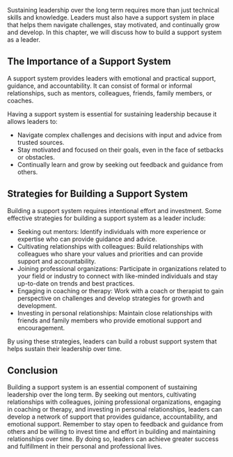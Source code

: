 
Sustaining leadership over the long term requires more than just technical skills and knowledge. Leaders must also have a support system in place that helps them navigate challenges, stay motivated, and continually grow and develop. In this chapter, we will discuss how to build a support system as a leader.

The Importance of a Support System
----------------------------------

A support system provides leaders with emotional and practical support, guidance, and accountability. It can consist of formal or informal relationships, such as mentors, colleagues, friends, family members, or coaches.

Having a support system is essential for sustaining leadership because it allows leaders to:

* Navigate complex challenges and decisions with input and advice from trusted sources.
* Stay motivated and focused on their goals, even in the face of setbacks or obstacles.
* Continually learn and grow by seeking out feedback and guidance from others.

Strategies for Building a Support System
----------------------------------------

Building a support system requires intentional effort and investment. Some effective strategies for building a support system as a leader include:

* Seeking out mentors: Identify individuals with more experience or expertise who can provide guidance and advice.
* Cultivating relationships with colleagues: Build relationships with colleagues who share your values and priorities and can provide support and accountability.
* Joining professional organizations: Participate in organizations related to your field or industry to connect with like-minded individuals and stay up-to-date on trends and best practices.
* Engaging in coaching or therapy: Work with a coach or therapist to gain perspective on challenges and develop strategies for growth and development.
* Investing in personal relationships: Maintain close relationships with friends and family members who provide emotional support and encouragement.

By using these strategies, leaders can build a robust support system that helps sustain their leadership over time.

Conclusion
----------

Building a support system is an essential component of sustaining leadership over the long term. By seeking out mentors, cultivating relationships with colleagues, joining professional organizations, engaging in coaching or therapy, and investing in personal relationships, leaders can develop a network of support that provides guidance, accountability, and emotional support. Remember to stay open to feedback and guidance from others and be willing to invest time and effort in building and maintaining relationships over time. By doing so, leaders can achieve greater success and fulfillment in their personal and professional lives.
